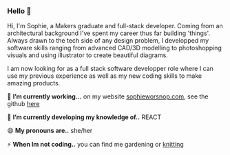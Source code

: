 ### Hello 👋

Hi, I'm Sophie, a Makers graduate and full-stack developer. Coming from an architectural background I've spent my career thus far building 'things'. Always drawn to the tech side of any design problem, I developped my software skills ranging from advanced CAD/3D modelling to photoshopping visuals and using illustrator to create beautiful diagrams. 

I am now looking for as a full stack software developper role where I can use my previous experience as well as my new coding skills to make amazing products. 

 🔭 **I’m currently working...** on my website [sophieworsnop.com](https://sophieworsnop.com), see the github [here](www.github.com/sophiewo)

 🌱 **I’m currently developing my knowledge of..** REACT

 😄 **My pronouns are..**  she/her

 ⚡ **When Im not coding..** you can find me gardening or [knitting](https://www.instagram.com/sophieknits_/)

